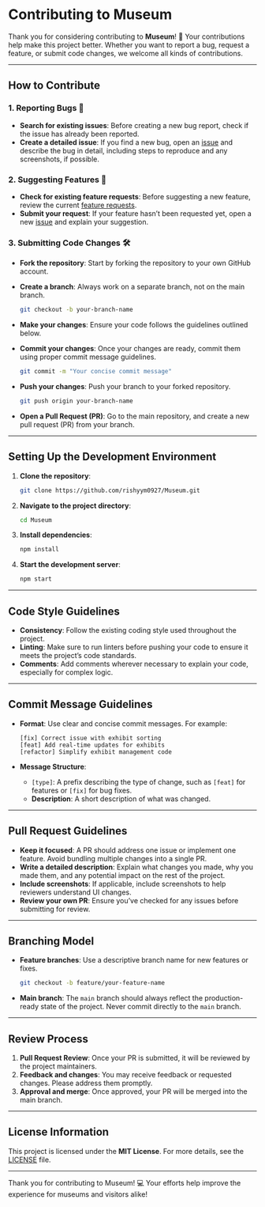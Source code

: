 # Contributing to Museum

Thank you for considering contributing to **Museum**! 🎨 Your contributions help make this project better. Whether you want to report a bug, request a feature, or submit code changes, we welcome all kinds of contributions.

---

## How to Contribute

### 1. Reporting Bugs 🐛
- **Search for existing issues**: Before creating a new bug report, check if the issue has already been reported.
- **Create a detailed issue**: If you find a new bug, open an [issue](https://github.com/rishyym0927/Museum/issues) and describe the bug in detail, including steps to reproduce and any screenshots, if possible.

### 2. Suggesting Features 🚀
- **Check for existing feature requests**: Before suggesting a new feature, review the current [feature requests](https://github.com/rishyym0927/Museum/issues).
- **Submit your request**: If your feature hasn’t been requested yet, open a new [issue](https://github.com/rishyym0927/Museum/issues) and explain your suggestion.

### 3. Submitting Code Changes 🛠️
- **Fork the repository**: Start by forking the repository to your own GitHub account.
- **Create a branch**: Always work on a separate branch, not on the main branch.
  
    ```bash
    git checkout -b your-branch-name
    ```

- **Make your changes**: Ensure your code follows the guidelines outlined below.
- **Commit your changes**: Once your changes are ready, commit them using proper commit message guidelines.
  
    ```bash
    git commit -m "Your concise commit message"
    ```

- **Push your changes**: Push your branch to your forked repository.
  
    ```bash
    git push origin your-branch-name
    ```

- **Open a Pull Request (PR)**: Go to the main repository, and create a new pull request (PR) from your branch.

---

## Setting Up the Development Environment

1. **Clone the repository**:
  
    ```bash
    git clone https://github.com/rishyym0927/Museum.git
    ```

2. **Navigate to the project directory**:
  
    ```bash
    cd Museum
    ```

3. **Install dependencies**:
  
    ```bash
    npm install
    ```

4. **Start the development server**:

    ```bash
    npm start
    ```

---

## Code Style Guidelines

- **Consistency**: Follow the existing coding style used throughout the project.
- **Linting**: Make sure to run linters before pushing your code to ensure it meets the project’s code standards.
- **Comments**: Add comments wherever necessary to explain your code, especially for complex logic.

---

## Commit Message Guidelines

- **Format**: Use clear and concise commit messages. For example:
  
    ```
    [fix] Correct issue with exhibit sorting
    [feat] Add real-time updates for exhibits
    [refactor] Simplify exhibit management code
    ```

- **Message Structure**:
  - `[type]`: A prefix describing the type of change, such as `[feat]` for features or `[fix]` for bug fixes.
  - **Description**: A short description of what was changed.

---

## Pull Request Guidelines

- **Keep it focused**: A PR should address one issue or implement one feature. Avoid bundling multiple changes into a single PR.
- **Write a detailed description**: Explain what changes you made, why you made them, and any potential impact on the rest of the project.
- **Include screenshots**: If applicable, include screenshots to help reviewers understand UI changes.
- **Review your own PR**: Ensure you’ve checked for any issues before submitting for review.

---

## Branching Model

- **Feature branches**: Use a descriptive branch name for new features or fixes.
  
    ```bash
    git checkout -b feature/your-feature-name
    ```

- **Main branch**: The `main` branch should always reflect the production-ready state of the project. Never commit directly to the `main` branch.

---

## Review Process

1. **Pull Request Review**: Once your PR is submitted, it will be reviewed by the project maintainers. 
2. **Feedback and changes**: You may receive feedback or requested changes. Please address them promptly.
3. **Approval and merge**: Once approved, your PR will be merged into the main branch.

---

## License Information

This project is licensed under the **MIT License**. For more details, see the [LICENSE](LICENSE) file.

---

Thank you for contributing to Museum! 💻 Your efforts help improve the experience for museums and visitors alike!
